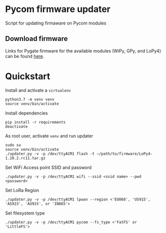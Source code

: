 # Pycom firmware updater
Script for updating firmaware on Pycom modules

## Download firmware
Links for Pygate firmware for the available modules (WiPy, GPy, and LoPy4) can be found [here](https://docs.pycom.io/advance/downgrade/).

# Quickstart
Install and activate a `virtualenv`
```
python3.7 -m venv venv
source venv/bin/activate
```

Install dependencies
```
pip install -r requirements
deactivate
```

As root user, activate `venv` and run updater
```
sudo su
source venv/bin/activate
./updater.py -v -p /dev/ttyACM1 flash -t ~/path/to/firmware/LoPy4-1.20.2.rc11.tar.gz
```

Set WiFi Access point SSID and password
```
./updater.py -v -p /dev/ttyACM1 wifi --ssid <ssid name> --pwd <password>
```

Set LoRa Region
```
./updater.py -v -p /dev/ttyACM1 lpwan --region <'EU868', 'US915', 'AS923', 'AU915', or 'IN865'>
```

Set filesystem type
```
./updater.py -v -p /dev/ttyACM1 pycom --fs_type <'FatFS' or 'LittleFS'>
```
